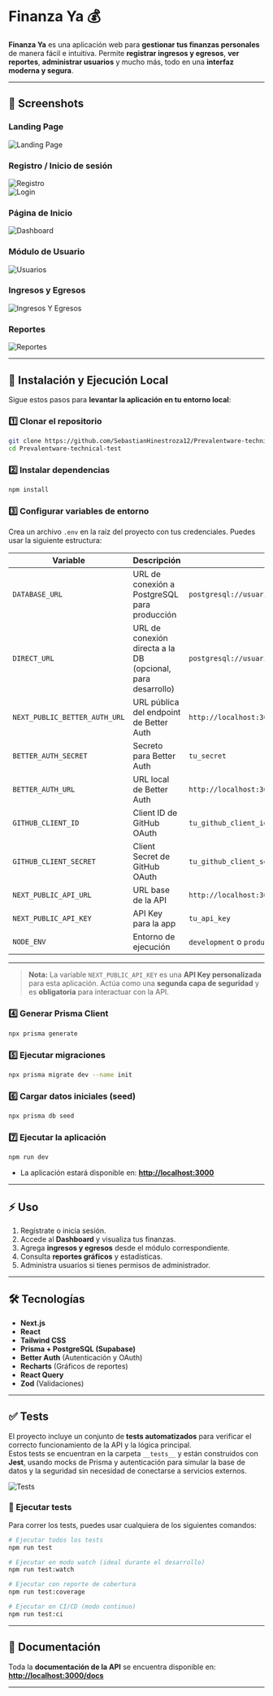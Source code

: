 # Finanza Ya 💰

**Finanza Ya** es una aplicación web para **gestionar tus finanzas personales** de manera fácil e intuitiva. Permite **registrar ingresos y egresos**, **ver reportes**, **administrar usuarios** y mucho más, todo en una **interfaz moderna y segura**.

---

## 📸 Screenshots

### Landing Page
![Landing Page](https://res.cloudinary.com/dafsjo7al/image/upload/v1757344358/Macbook-Air-localhost_l13rse.png)

### Registro / Inicio de sesión
![Registro](https://res.cloudinary.com/dafsjo7al/image/upload/v1757337850/iPhone-13-PRO-prevalentware-technical-test.vercel.app_1_jtq9ou.png)  
![Login](https://res.cloudinary.com/dafsjo7al/image/upload/v1757337850/iPhone-13-PRO-prevalentware-technical-test.vercel.app_cchjwd.png)

### Página de Inicio
![Dashboard](https://res.cloudinary.com/dafsjo7al/image/upload/v1757337850/Macbook-Air-prevalentware-technical-test.vercel.app_2_xygy3m.png)

### Módulo de Usuario
![Usuarios](https://res.cloudinary.com/dafsjo7al/image/upload/v1757337850/Macbook-Air-prevalentware-technical-test.vercel.app_4_zgsq45.png)

### Ingresos y Egresos
![Ingresos Y Egresos](https://res.cloudinary.com/dafsjo7al/image/upload/v1757337849/Macbook-Air-prevalentware-technical-test.vercel.app_3_tbixuu.png)

### Reportes
![Reportes](https://res.cloudinary.com/dafsjo7al/image/upload/v1757337849/Macbook-Air-prevalentware-technical-test.vercel.app_5_pnzba2.png)

---

## 🚀 Instalación y Ejecución Local

Sigue estos pasos para **levantar la aplicación en tu entorno local**:

### 1️⃣ Clonar el repositorio
```bash
git clone https://github.com/SebastianHinestroza12/Prevalentware-technical-test.git
cd Prevalentware-technical-test
```

### 2️⃣ Instalar dependencias
```bash
npm install
```

### 3️⃣ Configurar variables de entorno
Crea un archivo `.env` en la raíz del proyecto con tus credenciales. Puedes usar la siguiente estructura:

| Variable | Descripción | Ejemplo |
|----------|-------------|---------|
| `DATABASE_URL` | URL de conexión a PostgreSQL para producción | `postgresql://usuario:password@host:puerto/db` |
| `DIRECT_URL` | URL de conexión directa a la DB (opcional, para desarrollo) | `postgresql://usuario:password@host:puerto/db` |
| `NEXT_PUBLIC_BETTER_AUTH_URL` | URL pública del endpoint de Better Auth | `http://localhost:3000/api/auth` |
| `BETTER_AUTH_SECRET` | Secreto para Better Auth | `tu_secret` |
| `BETTER_AUTH_URL` | URL local de Better Auth | `http://localhost:3000` |
| `GITHUB_CLIENT_ID` | Client ID de GitHub OAuth | `tu_github_client_id` |
| `GITHUB_CLIENT_SECRET` | Client Secret de GitHub OAuth | `tu_github_client_secret` |
| `NEXT_PUBLIC_API_URL` | URL base de la API | `http://localhost:3000/api` |
| `NEXT_PUBLIC_API_KEY` | API Key para la app | `tu_api_key` |
| `NODE_ENV` | Entorno de ejecución | `development` o `production` |

---

> **Nota:** La variable `NEXT_PUBLIC_API_KEY` es una **API Key personalizada** para esta aplicación. Actúa como una **segunda capa de seguridad** y es **obligatoria** para interactuar con la API.

### 4️⃣ Generar Prisma Client
```bash
npx prisma generate
```

### 5️⃣ Ejecutar migraciones
```bash
npx prisma migrate dev --name init
```

### 6️⃣ Cargar datos iniciales (seed)
```bash
npx prisma db seed
```

### 7️⃣ Ejecutar la aplicación
```bash
npm run dev
```
- La aplicación estará disponible en: **[http://localhost:3000](http://localhost:3000)**  

---

## ⚡ Uso

1. Regístrate o inicia sesión.  
2. Accede al **Dashboard** y visualiza tus finanzas.  
3. Agrega **ingresos y egresos** desde el módulo correspondiente.  
4. Consulta **reportes gráficos** y estadísticas.  
5. Administra usuarios si tienes permisos de administrador.  

---

## 🛠️ Tecnologías
- **Next.js**  
- **React**  
- **Tailwind CSS**  
- **Prisma + PostgreSQL (Supabase)**  
- **Better Auth** (Autenticación y OAuth)  
- **Recharts** (Gráficos de reportes)  
- **React Query**  
- **Zod** (Validaciones)  

---

## ✅ Tests

El proyecto incluye un conjunto de **tests automatizados** para verificar el correcto funcionamiento de la API y la lógica principal.  
Estos tests se encuentran en la carpeta `__tests__` y están construidos con **Jest**, usando mocks de Prisma y autenticación para simular la base de datos y la seguridad sin necesidad de conectarse a servicios externos.  

![Tests](https://res.cloudinary.com/dafsjo7al/image/upload/v1757430273/Captura_de_pantalla_2025-09-09_095454_s8q1e2.png)


### 🔹 Ejecutar tests
Para correr los tests, puedes usar cualquiera de los siguientes comandos:

```bash
# Ejecutar todos los tests
npm run test

# Ejecutar en modo watch (ideal durante el desarrollo)
npm run test:watch

# Ejecutar con reporte de cobertura
npm run test:coverage

# Ejecutar en CI/CD (modo continuo)
npm run test:ci

```

---

## 📄 Documentación

Toda la **documentación de la API** se encuentra disponible en:  
**[http://localhost:3000/docs](https://res.cloudinary.com/dafsjo7al/image/upload/v1757339276/Macbook-Air-prevalentware-technical-test.vercel.app_6_uqbssl.png)**

---
